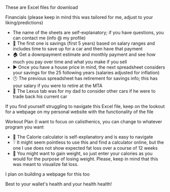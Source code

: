 <p>These are Excel files for download</p>
<p>Financials (please keep in mind this was tailored for me, adjust to your liking/predictions)</p>

* The name of the sheets are self-explanatory; if you have questions, you can contact me (info @ my profile)
* 🚗 The first one is savings (first 5 years) based on salary ranges and includes time to save up for a car and then have that payment
* 🏠 Get a downpayment estimate and monthly payment and see how much you pay over time and what you make if you sell
* ▶️ Once you have a house price in mind, the next spreadsheet considers your savings for the 25 following years (salaries adjusted for inflation)
* 🕐 The previous spreadsheet has retirement for savings info; this has your salary if you were to retire at the MTA
* 🗾 The Lexus tab was for my dad to consider other cars if he were to trade back his current car

<p>If you find yourself struggling to navigate this Excel file, keep on the lookout for a webpage on my personal website with the functionality of the file</p>

<p>Workout Plan (I want to focus on calisthenics, you can change to whatever program you want</p>

* 🥩 The Calorie calculator is self-explanatory and is easy to navigate
* ❔ It might seem pointless to use this and find a calculator online, but the one I use does not show expected fat loss over a course of 12 weeks
* 💪 You might want to gain weight, so just enter your calories as you would for the purpose of losing weight. Please, keep in mind that this was meant to visualize fat loss.

<p>I plan on building a webpage for this too</p>
<p>Best to your wallet's health and your health health!</p>
